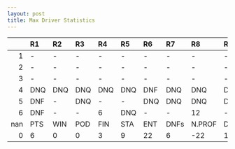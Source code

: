 ```yaml
---
layout: post 
title: Max Driver Statistics
--- 
```


|     | R1   | R2   | R3   | R4   | R5   | R6   | R7   | R8     | R9   | R10   | R11   | R12   | Points   | Pos   |
|----:|:-----|:-----|:-----|:-----|:-----|:-----|:-----|:-------|:-----|:------|:------|:------|:---------|:------|
|   1 | -    | -    | -    | -    | -    | -    | -    | -      | -    | -     | -     | -     | 70.0     | 6.0   |
|   2 | -    | -    | -    | -    | -    | -    | -    | -      | -    | -     | -     | -     | 105.0    | 3.0   |
|   3 | -    | -    | -    | -    | -    | -    | -    | -      | -    | -     | -     | -     | 129.0    | 3.0   |
|   4 | DNQ  | DNQ  | DNQ  | DNQ  | DNQ  | DNF  | DNQ  | DNQ    | DNF  | 13    | DNF   | -     | 131.0    | 2.0   |
|   5 | DNF  | -    | DNQ  | -    | -    | DNQ  | DNQ  | DNQ    | DNF  | -     | DNQ   | -     | 60.0     | 8.0   |
|   6 | DNF  | -    | -    | 6    | DNQ  | -    | -    | 12     | -    | nan   | nan   | nan   | 103.0    | 1.0   |
| nan | PTS  | WIN  | POD  | FIN  | STA  | ENT  | DNFs | N.PROF | DNQ  | %FIN  | PPR   | BST   | CHA      | RNK   |
|   0 | 6    | 0    | 0    | 3    | 9    | 22   | 6    | -22    | 13   | 33.33 | 0.27  | 6     | 0.0      | 47.0  |